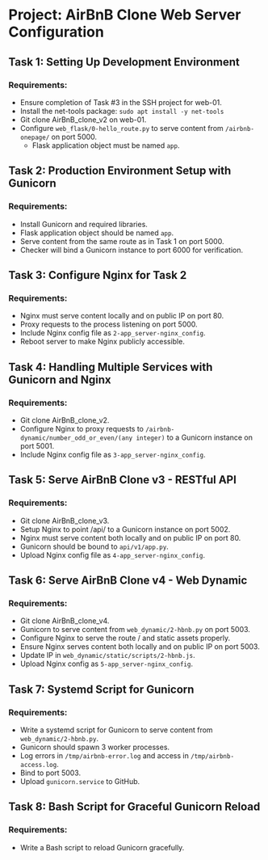 # Project: AirBnB Clone Web Server Configuration

## Task 1: Setting Up Development Environment

### Requirements:
- Ensure completion of Task #3 in the SSH project for web-01.
- Install the net-tools package: `sudo apt install -y net-tools`
- Git clone AirBnB_clone_v2 on web-01.
- Configure `web_flask/0-hello_route.py` to serve content from `/airbnb-onepage/` on port 5000.
  - Flask application object must be named `app`.

## Task 2: Production Environment Setup with Gunicorn

### Requirements:
- Install Gunicorn and required libraries.
- Flask application object should be named `app`.
- Serve content from the same route as in Task 1 on port 5000.
- Checker will bind a Gunicorn instance to port 6000 for verification.

## Task 3: Configure Nginx for Task 2

### Requirements:
- Nginx must serve content locally and on public IP on port 80.
- Proxy requests to the process listening on port 5000.
- Include Nginx config file as `2-app_server-nginx_config`.
- Reboot server to make Nginx publicly accessible.

## Task 4: Handling Multiple Services with Gunicorn and Nginx

### Requirements:
- Git clone AirBnB_clone_v2.
- Configure Nginx to proxy requests to `/airbnb-dynamic/number_odd_or_even/(any integer)` to a Gunicorn instance on port 5001.
- Include Nginx config file as `3-app_server-nginx_config`.

## Task 5: Serve AirBnB Clone v3 - RESTful API

### Requirements:
- Git clone AirBnB_clone_v3.
- Setup Nginx to point /api/ to a Gunicorn instance on port 5002.
- Nginx must serve content both locally and on public IP on port 80.
- Gunicorn should be bound to `api/v1/app.py`.
- Upload Nginx config file as `4-app_server-nginx_config`.

## Task 6: Serve AirBnB Clone v4 - Web Dynamic

### Requirements:
- Git clone AirBnB_clone_v4.
- Gunicorn to serve content from `web_dynamic/2-hbnb.py` on port 5003.
- Configure Nginx to serve the route / and static assets properly.
- Ensure Nginx serves content both locally and on public IP on port 5003.
- Update IP in `web_dynamic/static/scripts/2-hbnb.js`.
- Upload Nginx config as `5-app_server-nginx_config`.

## Task 7: Systemd Script for Gunicorn

### Requirements:
- Write a systemd script for Gunicorn to serve content from `web_dynamic/2-hbnb.py`.
- Gunicorn should spawn 3 worker processes.
- Log errors in `/tmp/airbnb-error.log` and access in `/tmp/airbnb-access.log`.
- Bind to port 5003.
- Upload `gunicorn.service` to GitHub.

## Task 8: Bash Script for Graceful Gunicorn Reload

### Requirements:
- Write a Bash script to reload Gunicorn gracefully.

